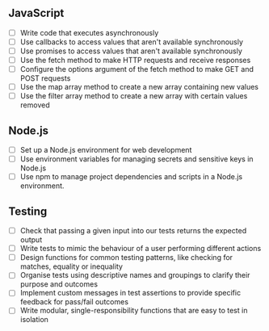 ## JavaScript

- [ ] Write code that executes asynchronously
- [ ] Use callbacks to access values that aren't available synchronously
- [ ] Use promises to access values that aren't available synchronously
- [ ] Use the fetch method to make HTTP requests and receive responses
- [ ] Configure the options argument of the fetch method to make GET and POST requests
- [ ] Use the map array method to create a new array containing new values
- [ ] Use the filter array method to create a new array with certain values removed

## Node.js

- [ ] Set up a Node.js environment for web development
- [ ] Use environment variables for managing secrets and sensitive keys in Node.js
- [ ] Use npm to manage project dependencies and scripts in a Node.js environment.

## Testing

- [ ] Check that passing a given input into our tests returns the expected output
- [ ] Write tests to mimic the behaviour of a user performing different actions
- [ ] Design functions for common testing patterns, like checking for matches, equality or inequality
- [ ] Organise tests using descriptive names and groupings to clarify their purpose and outcomes
- [ ] Implement custom messages in test assertions to provide specific feedback for pass/fail outcomes 
- [ ] Write modular, single-responsibility functions that are easy to test in isolation
